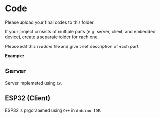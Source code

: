 
# Code

Please upload your final codes to this folder.

If your project consists of multiple parts (e.g. server, client, and embedded device), create a separate folder for each one.


Please edit this *readme* file and give brief description of each part.

**Example:**

## Server
Server implemeted using `C#`.

## ESP32 (Client)
ESP32 is prgorammed using `C++` in `Arduino IDE`. 
